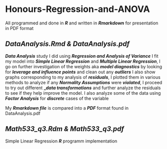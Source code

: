# Honours-Regression-and-ANOVA
All programmed and done in **_R_** and written in **_Rmarkdown_** for presentation in PDF format

## _DataAnalysis.Rmd & DataAnalysis.pdf_ ##

**_Data Analysis_** study I did using **_Regression and Analysis of Variance_** I fit my model into **_Simple Linear Regression_** and **_Multiple Linear Regression_**, I go on further investigation of the weights aka **_model diagnostics_** by looking for **_leverage and influence points_** and clean out any **_outliers_** I also show graphs corresponding to my analysis of **_residuals_**, I plotted them in various methods to analyze if any **_Normality Assumptions_** were **_violated_**, I proceed to try out different **__data transformations_** and further analyze the residuals to see if they help improve the model. I also analyze some of the data using **_Factor Analysis_** for **_discrete_** cases of the variable

My **_Rmarkdown file_** is compared into a **_PDF_** format found in DataAnalysis.pdf


## _Math533_q3.Rdm & Math533_q3.pdf_ ##

Simple Linear Regression **_R_** programm implementation

